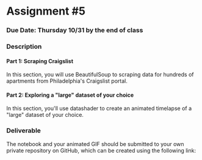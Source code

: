 # Assignment #5

### Due Date: Thursday 10/31 by the end of class

### Description

#### Part 1: Scraping Craigslist

In this section, you will use BeautifulSoup to scraping data for hundreds of apartments from Philadelphia's Craigslist portal.

#### Part 2: Exploring a "large" dataset of your choice

In this section, you'll use datashader to create an animated timelapse of a "large" dataset of your choice.

### Deliverable

The notebook and your animated GIF should be submitted to your own private repository on GitHub, which can be created using the following link:
